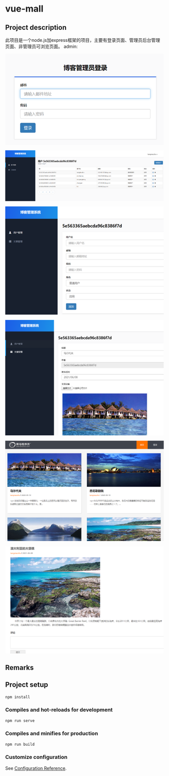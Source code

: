 # vue-mall

## **Project description**
此项目是一个node.js加express框架的项目，主要有登录页面、管理员后台管理页面、非管理员可浏览页面。
admin:

![1599642111159](https://github.com/tangxiaozhu520/node-blog/blob/master/IMG/login.png)

![1599642140450](https://github.com/tangxiaozhu520/node-blog/blob/master/IMG/user.png)

![1599642158614](https://github.com/tangxiaozhu520/node-blog/blob/master/IMG/add_user.png)

![1599642206726](https://github.com/tangxiaozhu520/node-blog/blob/master/IMG/article_modify.png)

![1599642692741](https://github.com/tangxiaozhu520/node-blog/blob/master/IMG/home.png)

![1599642758986](https://github.com/tangxiaozhu520/node-blog/blob/master/IMG/artile_detail.png)



## Remarks




## Project setup
```
npm install
```

### Compiles and hot-reloads for development
```
npm run serve
```

### Compiles and minifies for production
```
npm run build
```

### Customize configuration
See [Configuration Reference](https://cli.vuejs.org/config/).

